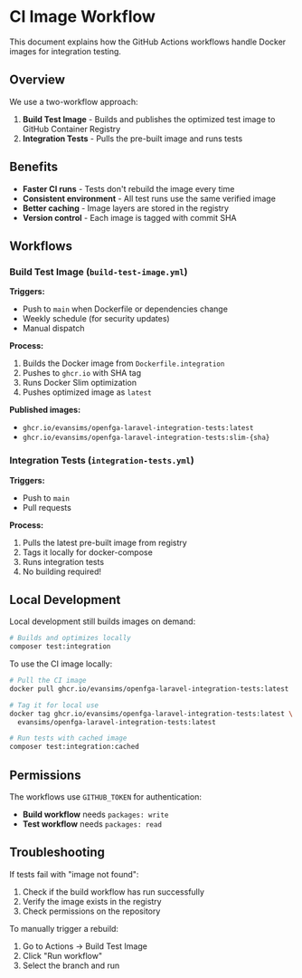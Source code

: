 # CI Image Workflow

This document explains how the GitHub Actions workflows handle Docker images for integration testing.

## Overview

We use a two-workflow approach:
1. **Build Test Image** - Builds and publishes the optimized test image to GitHub Container Registry
2. **Integration Tests** - Pulls the pre-built image and runs tests

## Benefits

- **Faster CI runs** - Tests don't rebuild the image every time
- **Consistent environment** - All test runs use the same verified image
- **Better caching** - Image layers are stored in the registry
- **Version control** - Each image is tagged with commit SHA

## Workflows

### Build Test Image (`build-test-image.yml`)

**Triggers:**
- Push to `main` when Dockerfile or dependencies change
- Weekly schedule (for security updates)
- Manual dispatch

**Process:**
1. Builds the Docker image from `Dockerfile.integration`
2. Pushes to `ghcr.io` with SHA tag
3. Runs Docker Slim optimization
4. Pushes optimized image as `latest`

**Published images:**
- `ghcr.io/evansims/openfga-laravel-integration-tests:latest`
- `ghcr.io/evansims/openfga-laravel-integration-tests:slim-{sha}`

### Integration Tests (`integration-tests.yml`)

**Triggers:**
- Push to `main`
- Pull requests

**Process:**
1. Pulls the latest pre-built image from registry
2. Tags it locally for docker-compose
3. Runs integration tests
4. No building required!

## Local Development

Local development still builds images on demand:
```bash
# Builds and optimizes locally
composer test:integration
```

To use the CI image locally:
```bash
# Pull the CI image
docker pull ghcr.io/evansims/openfga-laravel-integration-tests:latest

# Tag it for local use
docker tag ghcr.io/evansims/openfga-laravel-integration-tests:latest \
  evansims/openfga-laravel-integration-tests:latest

# Run tests with cached image
composer test:integration:cached
```

## Permissions

The workflows use `GITHUB_TOKEN` for authentication:
- **Build workflow** needs `packages: write`
- **Test workflow** needs `packages: read`

## Troubleshooting

If tests fail with "image not found":
1. Check if the build workflow has run successfully
2. Verify the image exists in the registry
3. Check permissions on the repository

To manually trigger a rebuild:
1. Go to Actions → Build Test Image
2. Click "Run workflow"
3. Select the branch and run